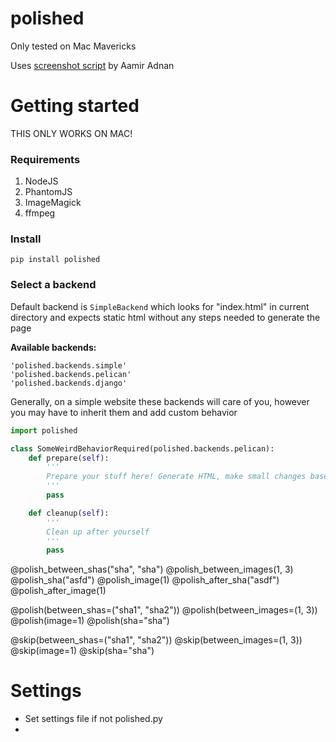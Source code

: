 polished
========

Only tested on Mac Mavericks


Uses [screenshot script](http://stackoverflow.com/a/18068097) by Aamir Adnan


Getting started
===============

THIS ONLY WORKS ON MAC!

### Requirements

1. NodeJS
2. PhantomJS
3. ImageMagick
4. ffmpeg

### Install

```
pip install polished
```

### Select a backend

Default backend is `SimpleBackend` which looks for "index.html" in current directory and expects static html
without any steps needed to generate the page


**Available backends:**

```
'polished.backends.simple'
'polished.backends.pelican'
'polished.backends.django'
```

Generally, on a simple website these backends will care of you, however you may have to
inherit them and add custom behavior

```python
import polished

class SomeWeirdBehaviorRequired(polished.backends.pelican):
    def prepare(self):
        '''
        Prepare your stuff here! Generate HTML, make small changes based on a specific problem, skip
        '''
        pass

    def cleanup(self):
        '''
        Clean up after yourself
        '''
        pass
```


@polish_between_shas("sha", "sha")
@polish_between_images(1, 3)
@polish_sha("asfd")
@polish_image(1)
@polish_after_sha("asdf")
@polish_after_image(1)


@polish(between_shas=("sha1", "sha2"))
@polish(between_images=(1, 3))
@polish(image=1)
@polish(sha="sha")


@skip(between_shas=("sha1", "sha2"))
@skip(between_images=(1, 3))
@skip(image=1)
@skip(sha="sha")




Settings
========

- Set settings file if not polished.py
-
